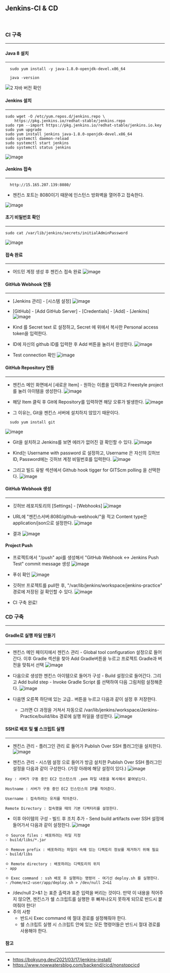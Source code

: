 ## Jenkins-CI & CD

<br/>

### CI 구축
---

#### Java 8 설치
---
```shell
  sudo yum install -y java-1.8.0-openjdk-devel.x86_64
  
  java -version
```

![2  자바 버전 확인](https://user-images.githubusercontent.com/76584547/128869813-eda056eb-d3cb-442a-bc05-cf5787752009.png)



#### Jenkins 설치
---
```shell
sudo wget -O /etc/yum.repos.d/jenkins.repo \
    https://pkg.jenkins.io/redhat-stable/jenkins.repo
sudo rpm --import https://pkg.jenkins.io/redhat-stable/jenkins.io.key
sudo yum upgrade
sudo yum install jenkins java-1.8.0-openjdk-devel.x86_64
sudo systemctl daemon-reload
sudo systemctl start jenkins
sudo systemctl status jenkins
```

![image](https://user-images.githubusercontent.com/76584547/128870468-c21da6dd-1db6-45a4-b8fc-2a202a103fb7.png)

#### Jenkins 접속
---
```url
  http://15.165.207.139:8080/
```
+ 젠킨스 포트는 8080이기 때문에 인스턴스 방화벽을 열어주고 접속한다.

![image](https://user-images.githubusercontent.com/76584547/128870887-b3475417-94e6-4fb9-aa83-cdef7016c90c.png)


#### 초기 비밀번호 확인
---
```shell
sudo cat /var/lib/jenkins/secrets/initialAdminPassword
```
![image](https://user-images.githubusercontent.com/76584547/128871084-8b99e070-1a53-4fa6-be92-433f7fa04777.png)


#### 접속 완료
----
+ 어드민 계정 생성 후 젠킨스 접속 완료
![image](https://user-images.githubusercontent.com/76584547/128871950-4079bbf8-d113-412f-9a9f-72662c3374e2.png)



#### GitHub Webhook 연동
---
+ [Jenkins 관리] - [시스템 설정]
![image](https://user-images.githubusercontent.com/76584547/128872334-e573a146-c7b0-4132-b60c-72fa7c2a161c.png)


+ [GitHub] - [Add GitHub Server] - [Credentials] - [Add] - [Jenkins] 
![image](https://user-images.githubusercontent.com/76584547/128872730-6cb03d2c-0133-4741-92e9-8ade5e7a37e3.png)

+ Kind 를 Secret text 로 설정하고, Secret 에 위에서 복사한 Personal access token을 입력한다. 
+ ID에 자신의 github ID를 입력한 후 Add 버튼을 눌러서 완성한다.
![image](https://user-images.githubusercontent.com/76584547/128873014-c65a5ab3-28a6-48a8-b60c-ceebe6071591.png)

+ Test connection 확인
![image](https://user-images.githubusercontent.com/76584547/128873145-817bb5b7-37c0-466f-9d95-94595ce71510.png)


#### GitHub Repository 연동
---
+ 젠킨스 메인 화면에서 [새로운 Item] - 원하는 이름을 입력하고 Freestyle project 를 눌러 아이템을 생성한다.
![image](https://user-images.githubusercontent.com/76584547/128873439-1117ffab-a317-445a-accb-df86d848ca9d.png)

+ 해당 Item 클릭 후 Git에 Repository를 입력하면 해당 오류가 발생한다.
![image](https://user-images.githubusercontent.com/76584547/128874002-29e55614-a818-4f80-b2e2-740828d654ad.png)

+ 그 이유는, Git을 젠킨스 서버에 설치하지 않았기 때문이다.
```shell
  sudo yum install git
```
![image](https://user-images.githubusercontent.com/76584547/128874347-85c2cbb9-22c4-491b-acbd-0e458a63c772.png)


+ Git을 설치하고 Jenkins를 보면 에러가 없어진 걸 확인할 수 있다.
![image](https://user-images.githubusercontent.com/76584547/128874405-b21614a6-83ca-4ea9-ada3-5538c8414bbe.png)


+ Kind는 Username with password 로 설정하고, Username 은 자신의 깃허브 ID, Password에는 깃허브 계정 비밀번호를 입력한다.
![image](https://user-images.githubusercontent.com/76584547/128874541-70df5719-807d-4f29-9cca-4c7a15e3badf.png)

+ 그리고 빌드 유발 섹션에서 Github hook tigger for GITScm polling 을 선택한다.
![image](https://user-images.githubusercontent.com/76584547/128875782-02ce4f9e-a7a4-45e3-8fd5-43d9092f0871.png)

#### GitHub Webhook 생성
---
+ 깃허브 레포지토리의 [Settings] - [Webhooks]
![image](https://user-images.githubusercontent.com/76584547/128876700-6d1c5707-c96d-4b53-b63a-833d147ffc79.png)

+ URL에 "젠킨스서버:8080/github-webhook/"을 적고 Content type은 application/json으로 설정한다.
![image](https://user-images.githubusercontent.com/76584547/128881114-27b75303-b759-4702-ab46-b30d58266037.png)

+ 결과
![image](https://user-images.githubusercontent.com/76584547/128881293-f95002cc-6eda-4715-830c-cd4dc581f319.png)


#### Project Push
+ 프로젝트에서 "/push" api를 생성해서 "GitHub Webhook <-> Jenkins Push Test" commit message 생성
![image](https://user-images.githubusercontent.com/76584547/128881734-1ef9df95-4702-426b-9a7d-f5bee5ecf487.png)

+ 푸쉬 확인
![image](https://user-images.githubusercontent.com/76584547/128882084-037814b4-0593-4c2c-9ea8-224be1872651.png)

+ 깃허브 프로젝트를 pull한 후, "/var/lib/jenkins/workspace/jenkins-practice" 경로에 저장된 걸 확인할 수 있다.
![image](https://user-images.githubusercontent.com/76584547/128882578-e68e0bcd-1ced-45f2-a32d-9a3d40dae184.png)

+ CI 구축 완료!


### CD 구축
---

#### Gradle로 실행 파일 만들기
---
+ 젠킨스 메인 페이지에서 젠킨스 관리 - Global tool configuration 설정으로 들어간다. 이후 Gradle 섹션을 찾아 Add Gradle버튼을 누르고 프로젝트 Gradle과 버전을 맞춰서 선택
![image](https://user-images.githubusercontent.com/76584547/128883568-8183dd5c-76a6-41cd-8591-02dd26dcd521.png)

+ 다음으로 생성한 젠킨스 아이템으로 들어가 구성 - Build 설정으로 들어간다. 그리고 Add build step - Invoke Gradle Script 를 선택하여 다음 그림처럼 설정해준다.
![image](https://user-images.githubusercontent.com/76584547/128884417-57e4b994-f720-4179-8f7b-f89c19680d88.png)


+ 다음엔 오른쪽 하단에 있는 고급.. 버튼을 누르고 다음과 같이 설정 후 저장한다.
  + 그러면 CI 과정을 거쳐서 자동으로 /var/lib/jenkins/workspace/Jenkins-Practice/build/libs 경로에 실행 파일을 생성한다.
![image](https://user-images.githubusercontent.com/76584547/128884705-8a487160-36b9-4b38-ac6d-25723c4b961e.png)


#### SSH로 배포 및 쉘 스크립트 실행
---
+ 젠킨스 관리 - 플러그인 관리 로 들어가 Publish Over SSH 플러그인을 설치한다.
![image](https://user-images.githubusercontent.com/76584547/128884927-208e6c3d-c396-4312-a16a-dd51458a0cd1.png)


+ 젠킨스 관리 - 시스템 설정 으로 들어가 방금 설치한 Publish Over SSH 플러그인 설정을 다음과 같이 구성한다. (가장 아래에 해당 설정이 있다.)
![image](https://user-images.githubusercontent.com/76584547/128885796-68535ad9-a7cc-4824-8dbb-32a79a86881d.png)

```
Key : 서버가 구동 중인 EC2 인스턴스의 .pem 파일 내용을 복사해서 붙여넣는다.

Hostname : 서버가 구동 중인 EC2 인스턴스의 IP를 적어준다.

Username : 접속하려는 유저를 적어준다.

Remote Directory : 접속했을 때의 기본 디렉터리를 설정한다.
```

+ 이후 아이템의 구성 - 빌드 후 조치 추가 - Send build artifacts over SSH 설정에 들어가서 다음과 같이 설정한다.
![image](https://user-images.githubusercontent.com/76584547/128886425-3fafb77c-3578-4e14-9f33-96bdd573d271.png)


```
ㅇ Source files : 배포하려는 파일 지정
- build/libs/*.jar

ㅇ Remove prefix : 배포하려는 파일이 속해 있는 디렉토리 정보를 제거하기 위해 필요
- build/libs

ㅇ Remote directory : 배포하려는 디렉토리의 위치
- app

ㅇ Exec command : ssh 배포 후 실행하는 명령어 - 여기선 deploy.sh 를 실행한다.
- /home/ec2-user/app/deploy.sh > /dev/null 2>&1
```

+ /dev/null 2>&1 는 표준 출력과 표준 입력을 버리는 것이다. 만약 이 내용을 적어주지 않으면, 젠킨스가 쉘 스크립트를 실행한 후 빠져나오지 못하게 되므로 반드시 붙여줘야 한다!
+ 주의 사항
  + 반드시 Exec command 에 절대 경로를 설정해줘야 한다.
  + 쉘 스크립트 실행 시 스크립트 안에 있는 모든 명령어들은 반드시 절대 경로를 사용해야 한다.





#### 참고
---
 + https://bokyung.dev/2021/03/17/jenkins-install/
 + https://www.nowwatersblog.com/backend/cicd/nonstopcicd
